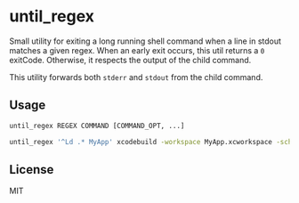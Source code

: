 # until_regex

Small utility for exiting a long running shell command when a line in stdout matches a given regex.
When an early exit occurs, this util returns a `0` exitCode. Otherwise, it respects the output of the child command.

This utility forwards both `stderr` and `stdout` from the child command.

## Usage

```bash
until_regex REGEX COMMAND [COMMAND_OPT, ...]

until_regex '^Ld .* MyApp' xcodebuild -workspace MyApp.xcworkspace -scheme MyApp clean build
```

## License

MIT

